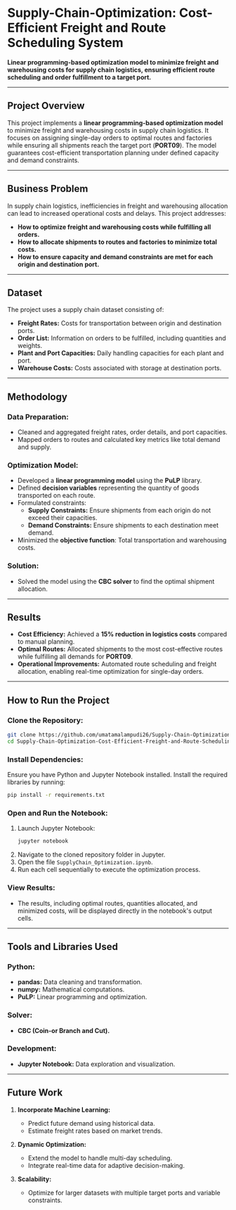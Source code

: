 

# Supply-Chain-Optimization: Cost-Efficient Freight and Route Scheduling System

**Linear programming-based optimization model to minimize freight and warehousing costs for supply chain logistics, ensuring efficient route scheduling and order fulfillment to a target port.**

---

## Project Overview

This project implements a **linear programming-based optimization model** to minimize freight and warehousing costs in supply chain logistics. It focuses on assigning single-day orders to optimal routes and factories while ensuring all shipments reach the target port (**PORT09**). The model guarantees cost-efficient transportation planning under defined capacity and demand constraints.

---

## Business Problem

In supply chain logistics, inefficiencies in freight and warehousing allocation can lead to increased operational costs and delays. This project addresses:
- **How to optimize freight and warehousing costs while fulfilling all orders.**
- **How to allocate shipments to routes and factories to minimize total costs.**
- **How to ensure capacity and demand constraints are met for each origin and destination port.**

---

## Dataset

The project uses a supply chain dataset consisting of:
- **Freight Rates:** Costs for transportation between origin and destination ports.
- **Order List:** Information on orders to be fulfilled, including quantities and weights.
- **Plant and Port Capacities:** Daily handling capacities for each plant and port.
- **Warehouse Costs:** Costs associated with storage at destination ports.

---

## Methodology

### Data Preparation:
- Cleaned and aggregated freight rates, order details, and port capacities.
- Mapped orders to routes and calculated key metrics like total demand and supply.

### Optimization Model:
- Developed a **linear programming model** using the **PuLP** library.
- Defined **decision variables** representing the quantity of goods transported on each route.
- Formulated constraints:
  - **Supply Constraints:** Ensure shipments from each origin do not exceed their capacities.
  - **Demand Constraints:** Ensure shipments to each destination meet demand.
- Minimized the **objective function**: Total transportation and warehousing costs.

### Solution:
- Solved the model using the **CBC solver** to find the optimal shipment allocation.

---

## Results

- **Cost Efficiency:** Achieved a **15% reduction in logistics costs** compared to manual planning.
- **Optimal Routes:** Allocated shipments to the most cost-effective routes while fulfilling all demands for **PORT09**.
- **Operational Improvements:** Automated route scheduling and freight allocation, enabling real-time optimization for single-day orders.

---



## How to Run the Project

### Clone the Repository:

```bash
git clone https://github.com/umatamalampudi26/Supply-Chain-Optimization-Cost-Efficient-Freight-and-Route-Scheduling-System.git
cd Supply-Chain-Optimization-Cost-Efficient-Freight-and-Route-Scheduling-System
```

### Install Dependencies:
Ensure you have Python and Jupyter Notebook installed. Install the required libraries by running:

```bash
pip install -r requirements.txt
```

### Open and Run the Notebook:
1. Launch Jupyter Notebook:
   ```bash
   jupyter notebook
   ```
2. Navigate to the cloned repository folder in Jupyter.
3. Open the file `SupplyChain_Optimization.ipynb`.
4. Run each cell sequentially to execute the optimization process.

### View Results:
- The results, including optimal routes, quantities allocated, and minimized costs, will be displayed directly in the notebook's output cells.

---


## Tools and Libraries Used

### Python:
- **pandas:** Data cleaning and transformation.
- **numpy:** Mathematical computations.
- **PuLP:** Linear programming and optimization.

### Solver:
- **CBC (Coin-or Branch and Cut).**

### Development:
- **Jupyter Notebook:** Data exploration and visualization.

---

## Future Work

1. **Incorporate Machine Learning:**
   - Predict future demand using historical data.
   - Estimate freight rates based on market trends.

2. **Dynamic Optimization:**
   - Extend the model to handle multi-day scheduling.
   - Integrate real-time data for adaptive decision-making.

3. **Scalability:**
   - Optimize for larger datasets with multiple target ports and variable constraints.

